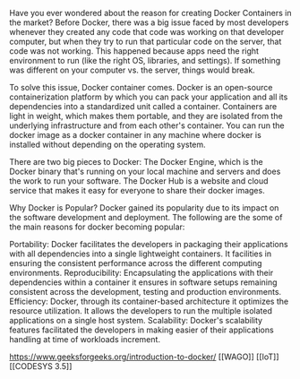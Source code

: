 Have you ever wondered about the reason for creating Docker Containers in the market? Before Docker, there was a big issue faced by most developers whenever they created any code that code was working on that developer computer, but when they try to run that particular code on the server, that code was not working. This happened because apps need the right environment to run (like the right OS, libraries, and settings). If something was different on your computer vs. the server, things would break.

To solve this issue, Docker container comes. Docker is an open-source containerization platform by which you can pack your application and all its dependencies into a standardized unit called a container. Containers are light in weight, which makes them portable, and they are isolated from the underlying infrastructure and from each other's container. You can run the docker image as a docker container in any machine where docker is installed without depending on the operating system.

There are two big pieces to Docker: The Docker Engine, which is the Docker binary that's running on your local machine and servers and does the work to run your software. The Docker Hub is a website and cloud service that makes it easy for everyone to share their docker images.

Why Docker is Popular?
Docker gained its popularity due to its impact on the software development and deployment. The following are the some of the main reasons for docker becoming popular:

Portability: Docker facilitates the developers in packaging their applications with all dependencies into a single lightweight containers. It facilities in ensuring the consistent performance across the different computing environments.
Reproducibility: Encapsulating the applications with their dependencies within a container it ensures in software setups remaining consistent across the development, testing and production environments.
Efficiency: Docker, through its container-based architecture it optimizes the resource utilization. It allows the developers to run the multiple isolated applications on a single host system.
Scalability: Docker's scalability features facilitated the developers in making easier of their applications handling at time of workloads increment.

https://www.geeksforgeeks.org/introduction-to-docker/
[[WAGO]]
[[IoT]]
[[CODESYS 3.5]]